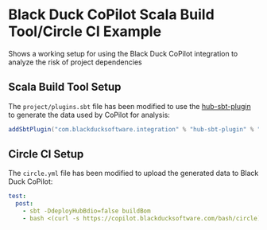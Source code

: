 # Black Duck CoPilot Scala Build Tool/Circle CI Example

Shows a working setup for using the Black Duck CoPilot integration to analyze the risk of project dependencies

## Scala Build Tool Setup
The `project/plugins.sbt` file has been modified to use the [hub-sbt-plugin](https://github.com/blackducksoftware/hub-sbt-plugin) to generate the data used by CoPilot for analysis:

```scala
addSbtPlugin("com.blackducksoftware.integration" % "hub-sbt-plugin" % "1.1.0")
```

## Circle CI Setup

The `circle.yml` file has been modified to upload the generated data to Black Duck CoPilot:

```yaml
test:
  post:
    - sbt -DdeployHubBdio=false buildBom
    - bash <(curl -s https://copilot.blackducksoftware.com/bash/circle) ./target/blackduck/*_bdio.jsonld
```
